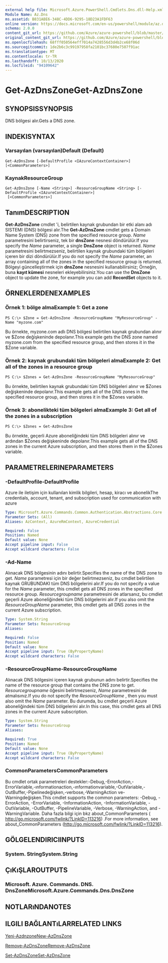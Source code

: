 ```yaml
---
external help file: Microsoft.Azure.PowerShell.Cmdlets.Dns.dll-Help.xml
Module Name: Az.Dns
ms.assetid: B831ABE6-348C-4DD6-9295-18D23A1FDF63
online version: https://docs.microsoft.com/en-us/powershell/module/az.dns/get-azdnszone
schema: 2.0.0
content_git_url: https://github.com/Azure/azure-powershell/blob/master/src/Dns/Dns/help/Get-AzDnsZone.md
original_content_git_url: https://github.com/Azure/azure-powershell/blob/master/src/Dns/Dns/help/Get-AzDnsZone.md
ms.openlocfilehash: 68fff050564eff7014a7428556d3d4b2ce68f06d
ms.sourcegitcommit: 1de2b6c3c99197958fa2101bc37680e7507f91ac
ms.translationtype: MT
ms.contentlocale: tr-TR
ms.lasthandoff: 10/13/2020
ms.locfileid: "94109642"
---
```

# <span data-ttu-id="105f5-101">Get-AzDnsZone</span><span class="sxs-lookup"><span data-stu-id="105f5-101">Get-AzDnsZone</span></span>

## <span data-ttu-id="105f5-102">SYNOPSIS</span><span class="sxs-lookup"><span data-stu-id="105f5-102">SYNOPSIS</span></span>
<span data-ttu-id="105f5-103">DNS bölgesi alır.</span><span class="sxs-lookup"><span data-stu-id="105f5-103">Gets a DNS zone.</span></span>

## <span data-ttu-id="105f5-104">INDEKI</span><span class="sxs-lookup"><span data-stu-id="105f5-104">SYNTAX</span></span>

### <span data-ttu-id="105f5-105">Varsayılan (varsayılan)</span><span class="sxs-lookup"><span data-stu-id="105f5-105">Default (Default)</span></span>
```
Get-AzDnsZone [-DefaultProfile <IAzureContextContainer>] [<CommonParameters>]
```

### <span data-ttu-id="105f5-106">Kaynak</span><span class="sxs-lookup"><span data-stu-id="105f5-106">ResourceGroup</span></span>
```
Get-AzDnsZone [-Name <String>] -ResourceGroupName <String> [-DefaultProfile <IAzureContextContainer>]
 [<CommonParameters>]
```

## <span data-ttu-id="105f5-107">Tanım</span><span class="sxs-lookup"><span data-stu-id="105f5-107">DESCRIPTION</span></span>
<span data-ttu-id="105f5-108">**Get-AzDnsZone** cmdlet 'i, belirtilen kaynak grubundan bir etki alanı adı SISTEMI (DNS) bölgesi alır.</span><span class="sxs-lookup"><span data-stu-id="105f5-108">The **Get-AzDnsZone** cmdlet gets a Domain Name System (DNS) zone from the specified resource group.</span></span>
<span data-ttu-id="105f5-109">*Name* parametresini belirtirseniz, tek bir **dnsZone** nesnesi döndürülür.</span><span class="sxs-lookup"><span data-stu-id="105f5-109">If you specify the *Name* parameter, a single **DnsZone** object is returned.</span></span>
<span data-ttu-id="105f5-110">*Name* parametresini belirtmezseniz, belirtilen kaynak grubundaki tüm bölgeleri içeren bir dizi döndürülür.</span><span class="sxs-lookup"><span data-stu-id="105f5-110">If you do not specify the *Name* parameter, an array containing all of the zones in the specified resource group is returned.</span></span>
<span data-ttu-id="105f5-111">Bölgeyi güncelleştirmek için **dnsZone** nesnesini kullanabilirsiniz; Örneğin, buna **kayıt kümesi** nesneleri ekleyebilirsiniz.</span><span class="sxs-lookup"><span data-stu-id="105f5-111">You can use the **DnsZone** object to update the zone, for example you can add **RecordSet** objects to it.</span></span>

## <span data-ttu-id="105f5-112">ÖRNEKLERDEN</span><span class="sxs-lookup"><span data-stu-id="105f5-112">EXAMPLES</span></span>

### <span data-ttu-id="105f5-113">Örnek 1: bölge alma</span><span class="sxs-lookup"><span data-stu-id="105f5-113">Example 1: Get a zone</span></span>
```
PS C:\> $Zone = Get-AzDnsZone -ResourceGroupName "MyResourceGroup" -Name "myzone.com"
```

<span data-ttu-id="105f5-114">Bu örnekte, myzone.com adlı DNS bölgesi belirtilen kaynak grubundan alınır ve $Zone değişkeninde depolanır.</span><span class="sxs-lookup"><span data-stu-id="105f5-114">This example gets the DNS zone named myzone.com from the specified resource group, and then stores it in the $Zone variable.</span></span>

### <span data-ttu-id="105f5-115">Örnek 2: kaynak grubundaki tüm bölgeleri alma</span><span class="sxs-lookup"><span data-stu-id="105f5-115">Example 2: Get all of the zones in a resource group</span></span>
```
PS C:\> $Zones = Get-AzDnsZone -ResourceGroupName "MyResourceGroup"
```

<span data-ttu-id="105f5-116">Bu örnekte, belirtilen kaynak grubundaki tüm DNS bölgeleri alınır ve $Zones değişkeninde depolanır.</span><span class="sxs-lookup"><span data-stu-id="105f5-116">This example gets all of the DNS zones in the specified resource group, and then stores it in the $Zones variable.</span></span>

### <span data-ttu-id="105f5-117">Örnek 3: abonelikteki tüm bölgeleri alma</span><span class="sxs-lookup"><span data-stu-id="105f5-117">Example 3: Get all of the zones in a subscription</span></span>
```
PS C:\> $Zones = Get-AzDnsZone
```

<span data-ttu-id="105f5-118">Bu örnekte, geçerli Azure aboneliğindeki tüm DNS bölgeleri alınır ve ardından $Zones değişkeninde depolanır.</span><span class="sxs-lookup"><span data-stu-id="105f5-118">This example gets all of the DNS zones in the current Azure subscription, and then stores them in the $Zones variable.</span></span>

## <span data-ttu-id="105f5-119">PARAMETRELERINE</span><span class="sxs-lookup"><span data-stu-id="105f5-119">PARAMETERS</span></span>

### <span data-ttu-id="105f5-120">-DefaultProfile</span><span class="sxs-lookup"><span data-stu-id="105f5-120">-DefaultProfile</span></span>
<span data-ttu-id="105f5-121">Azure ile iletişim için kullanılan kimlik bilgileri, hesap, kiracı ve abonelik</span><span class="sxs-lookup"><span data-stu-id="105f5-121">The credentials, account, tenant, and subscription used for communication with azure</span></span>

```yaml
Type: Microsoft.Azure.Commands.Common.Authentication.Abstractions.Core.IAzureContextContainer
Parameter Sets: (All)
Aliases: AzContext, AzureRmContext, AzureCredential

Required: False
Position: Named
Default value: None
Accept pipeline input: False
Accept wildcard characters: False
```

### <span data-ttu-id="105f5-122">-Ad</span><span class="sxs-lookup"><span data-stu-id="105f5-122">-Name</span></span>
<span data-ttu-id="105f5-123">Alınacak DNS bölgesinin adını belirtir.</span><span class="sxs-lookup"><span data-stu-id="105f5-123">Specifies the name of the DNS zone to get.</span></span>
<span data-ttu-id="105f5-124">*Name* parametresi için bir değer belirtmezseniz, bu cmdlet belirtilen kaynak GRUBUNDAKI tüm DNS bölgelerini alır.</span><span class="sxs-lookup"><span data-stu-id="105f5-124">If you do not specify a value for the *Name* parameter, this cmdlet gets all DNS zones in the specified resource group.</span></span>
<span data-ttu-id="105f5-125">*Resourcegroupname* parametresini de atlarsanız, bu cmdlet geçerli Azure aboneliğindeki tüm DNS bölgelerini alır.</span><span class="sxs-lookup"><span data-stu-id="105f5-125">If you also omit the *ResourceGroupName* parameter, this cmdlet gets all DNS zones in the current Azure subscription.</span></span>

```yaml
Type: System.String
Parameter Sets: ResourceGroup
Aliases:

Required: False
Position: Named
Default value: None
Accept pipeline input: True (ByPropertyName)
Accept wildcard characters: False
```

### <span data-ttu-id="105f5-126">-ResourceGroupName</span><span class="sxs-lookup"><span data-stu-id="105f5-126">-ResourceGroupName</span></span>
<span data-ttu-id="105f5-127">Alınacak DNS bölgesini içeren kaynak grubunun adını belirtir.</span><span class="sxs-lookup"><span data-stu-id="105f5-127">Specifies the name of the resource group that contains the DNS zone to get.</span></span>
<span data-ttu-id="105f5-128">*Resourcegroupname* öğesini belirtmezseniz, *Name* parametresini de atmalısınız.</span><span class="sxs-lookup"><span data-stu-id="105f5-128">If you do not specify the *ResourceGroupName* , then you must also omit the *Name* parameter.</span></span>
<span data-ttu-id="105f5-129">Bu durumda, bu cmdlet geçerli Azure aboneliğindeki tüm DNS bölgelerini alır.</span><span class="sxs-lookup"><span data-stu-id="105f5-129">In this case, this cmdlet gets all DNS zones in the current Azure subscription.</span></span>

```yaml
Type: System.String
Parameter Sets: ResourceGroup
Aliases:

Required: True
Position: Named
Default value: None
Accept pipeline input: True (ByPropertyName)
Accept wildcard characters: False
```

### <span data-ttu-id="105f5-130">CommonParameters</span><span class="sxs-lookup"><span data-stu-id="105f5-130">CommonParameters</span></span>
<span data-ttu-id="105f5-131">Bu cmdlet ortak parametreleri destekler:-Debug,-ErrorAction,-ErrorVariable,-ınformationaction,-ınformationvariable,-OutVariable,-OutBuffer,-Pipelinedeğişken,-verbose,-WarningAction ve-Warningdeğişken.</span><span class="sxs-lookup"><span data-stu-id="105f5-131">This cmdlet supports the common parameters: -Debug, -ErrorAction, -ErrorVariable, -InformationAction, -InformationVariable, -OutVariable, -OutBuffer, -PipelineVariable, -Verbose, -WarningAction, and -WarningVariable.</span></span> <span data-ttu-id="105f5-132">Daha fazla bilgi için bkz about_CommonParameters ( http://go.microsoft.com/fwlink/?LinkID=113216) .</span><span class="sxs-lookup"><span data-stu-id="105f5-132">For more information, see about_CommonParameters (http://go.microsoft.com/fwlink/?LinkID=113216).</span></span>

## <span data-ttu-id="105f5-133">GÖLGELENDIRICI</span><span class="sxs-lookup"><span data-stu-id="105f5-133">INPUTS</span></span>

### <span data-ttu-id="105f5-134">System. String</span><span class="sxs-lookup"><span data-stu-id="105f5-134">System.String</span></span>

## <span data-ttu-id="105f5-135">ÇıKıŞLAR</span><span class="sxs-lookup"><span data-stu-id="105f5-135">OUTPUTS</span></span>

### <span data-ttu-id="105f5-136">Microsoft. Azure. Commands. DNS. DnsZone</span><span class="sxs-lookup"><span data-stu-id="105f5-136">Microsoft.Azure.Commands.Dns.DnsZone</span></span>

## <span data-ttu-id="105f5-137">NOTLARıNDA</span><span class="sxs-lookup"><span data-stu-id="105f5-137">NOTES</span></span>

## <span data-ttu-id="105f5-138">ILGILI BAĞLANTıLAR</span><span class="sxs-lookup"><span data-stu-id="105f5-138">RELATED LINKS</span></span>

[<span data-ttu-id="105f5-139">Yeni-Azdnzone</span><span class="sxs-lookup"><span data-stu-id="105f5-139">New-AzDnsZone</span></span>](./New-AzDnsZone.md)

[<span data-ttu-id="105f5-140">Remove-AzDnsZone</span><span class="sxs-lookup"><span data-stu-id="105f5-140">Remove-AzDnsZone</span></span>](./Remove-AzDnsZone.md)

[<span data-ttu-id="105f5-141">Set-AzDnsZone</span><span class="sxs-lookup"><span data-stu-id="105f5-141">Set-AzDnsZone</span></span>](./Set-AzDnsZone.md)
